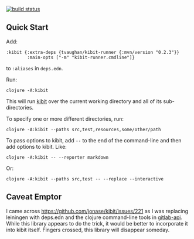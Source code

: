 [![build status](https://gitlab.com/tvaughan/kibit-runner/badges/master/build.svg)](https://gitlab.com/tvaughan/kibit-runner/commits/master)

Quick Start
---

Add:

    :kibit {:extra-deps {tvaughan/kibit-runner {:mvn/version "0.2.3"}}
            :main-opts ["-m" "kibit-runner.cmdline"]}

to `:aliases` in `deps.edn`.

Run:

    clojure -A:kibit

This will run [kibit](https://github.com/jonase/kibit) over the current
working directory and all of its sub-directories.

To specify one or more different directories, run:

    clojure -A:kibit --paths src,test,resources,some/other/path

To pass options to kibit, add `--` to the end of the command-line and then add
options to kibit. Like:

    clojure -A:kibit -- --reporter markdown

Or:

    clojure -A:kibit --paths src,test -- --replace --interactive

Caveat Emptor
---

I came across https://github.com/jonase/kibit/issues/221 as I was replacing
leiningen with deps.edn and the clojure command-line tools in
[gitlab-api](https://gitlab.com/tvaughan/gitlab-api). While this library
appears to do the trick, it would be better to incorporate it into kibit
itself. Fingers crossed, this library will disappear someday.
